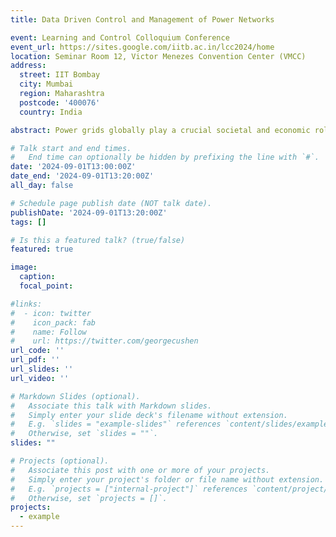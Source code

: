 ```yaml
---
title: Data Driven Control and Management of Power Networks

event: Learning and Control Colloquium Conference
event_url: https://sites.google.com/iitb.ac.in/lcc2024/home
location: Seminar Room 12, Victor Menezes Convention Center (VMCC)
address:
  street: IIT Bombay
  city: Mumbai
  region: Maharashtra
  postcode: '400076'
  country: India

abstract: Power grids globally play a crucial societal and economic role by providing uninterrupted, reliable, and transient-free power to industries, businesses, and households. The advent of renewable power resources and electric vehicles has introduced uncertain generation and highly dynamic load demands, making robust operation of power networks essential to manage transient stability issues and localize blackout events. In light of the increasing stress on modern grid infrastructure and operators, this talk will cover HybridAgent, a reinforcement learning (RL) framework designed to mitigate the effects of unexpected network events and reliably maintain electricity across the network. HybridAgent leverages a heuristic-guided RL framework for optimal topology selection, ensuring safe and reliable grid operation without overloads. It has been extensively tested in the Learning to Run a Power Network (L2RPN) 2023 Challenge hosted by Réseau de Transport d'Électricité (RTE) and Delft University of Technology (TU Delft). With its state-of-the-art AI-based framework, HybridAgent outperformed other existing approaches on multiple datasets featuring forced contingencies in the IEEE-118 network. Despite its reduced action space, HybridAgent topped the leaderboard in the L2RPN NeurIPS 2020 challenge (Robustness track) and was the top-performing agent in the L2RPN WCCI 2020 challenge. Additionally, HybridAgent achieved third position in the L2RPN 2023 challenge hosted by RTE and TU Delft. Detailed analysis demonstrates HybridAgent's state-of-the-art performance in several test scenarios.

# Talk start and end times.
#   End time can optionally be hidden by prefixing the line with `#`.
date: '2024-09-01T13:00:00Z'
date_end: '2024-09-01T13:20:00Z'
all_day: false

# Schedule page publish date (NOT talk date).
publishDate: '2024-09-01T13:20:00Z'
tags: []

# Is this a featured talk? (true/false)
featured: true

image:
  caption: 
  focal_point:

#links:
#  - icon: twitter
#    icon_pack: fab
#    name: Follow
#    url: https://twitter.com/georgecushen
url_code: ''
url_pdf: ''
url_slides: ''
url_video: ''

# Markdown Slides (optional).
#   Associate this talk with Markdown slides.
#   Simply enter your slide deck's filename without extension.
#   E.g. `slides = "example-slides"` references `content/slides/example-slides.md`.
#   Otherwise, set `slides = ""`.
slides: ""

# Projects (optional).
#   Associate this post with one or more of your projects.
#   Simply enter your project's folder or file name without extension.
#   E.g. `projects = ["internal-project"]` references `content/project/deep-learning/index.md`.
#   Otherwise, set `projects = []`.
projects:
  - example
---
```

